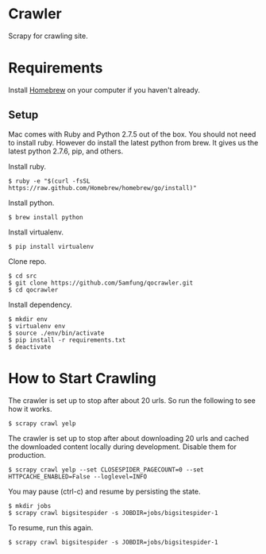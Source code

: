 # Crawler
Scrapy for crawling site.

# Requirements
Install [Homebrew](http://brew.sh) on your computer if you haven't already.

## Setup
Mac comes with Ruby and Python 2.7.5 out of the box.  You should not need to install ruby.  However do install the latest python from brew.  It gives us the latest python 2.7.6, pip, and others.

Install ruby.

    $ ruby -e "$(curl -fsSL https://raw.github.com/Homebrew/homebrew/go/install)"

Install python.

    $ brew install python

Install virtualenv.

    $ pip install virtualenv

Clone repo.

    $ cd src
    $ git clone https://github.com/5amfung/qocrawler.git
    $ cd qocrawler

Install dependency.

    $ mkdir env
    $ virtualenv env
    $ source ./env/bin/activate
    $ pip install -r requirements.txt
    $ deactivate
    
    
# How to Start Crawling

The crawler is set up to stop after about 20 urls.  So run the following to see how it works.

    $ scrapy crawl yelp
    
The crawler is set up to stop after about downloading 20 urls and cached the downloaded content locally during development.  Disable them for production.

    $ scrapy crawl yelp --set CLOSESPIDER_PAGECOUNT=0 --set HTTPCACHE_ENABLED=False --loglevel=INFO

You may pause (ctrl-c) and resume by persisting the state.

    $ mkdir jobs
    $ scrapy crawl bigsitespider -s JOBDIR=jobs/bigsitespider-1

To resume, run this again.

    $ scrapy crawl bigsitespider -s JOBDIR=jobs/bigsitespider-1
    
    
        
    
